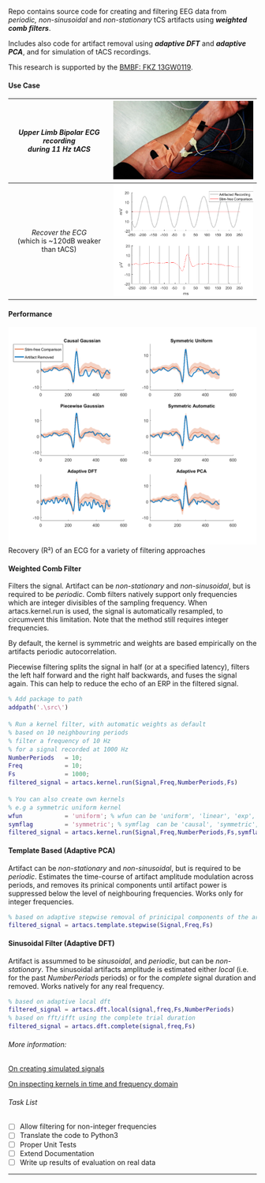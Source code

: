 Repo contains source code for creating and filtering EEG data from _periodic, non-sinusoidal_ and _non-stationary_ tCS artifacts using ___weighted comb filters___.

Includes also code for artifact removal using ___adaptive DFT___ and ___adaptive PCA___, and for simulation of tACS recordings.

This research is supported by the [BMBF: FKZ 13GW0119](https://www.medizintechnologie.de/fileadmin/pdfs/Projektsteckbriefe_bekanntmachungen/IndiMedtech/13GW0119_Projektsteckbrief_NEU.pdf).

#### Use Case
| _Upper Limb Bipolar ECG recording_ <br> _during 11 Hz tACS_ |<img src="docs\img\div\upper_limb_ecg.jpg" width = "400">|
|:----:|:----:|
| _Recover the ECG_<br>(which is ~120dB weaker than tACS) |<img src="docs\img\eva\ecg_raw.png" width = "400">|
#### Performance
<img src="docs\img\eva\ecg_performance.png" width = "1000">
Recovery (R²) of an ECG for a variety of filtering approaches

#### Weighted Comb Filter
Filters the signal. Artifact can be _non-stationary_ and  _non-sinusoidal_, but is required to be _periodic_. Comb filters natively support only frequencies which are integer divisibles of the sampling frequency. When artacs.kernel.run is used, the signal is automatically resampled, to circumvent this limitation. Note that the method still requires integer frequencies.

By default, the kernel is symmetric and weights are based empirically on the artifacts periodic autocorrelation.

Piecewise filtering splits the signal in half (or at a specified latency), filters the left half forward and the right half backwards, and fuses the signal again. This can help to reduce the echo of an ERP in the filtered signal.

```matlab
% Add package to path
addpath('.\src\')

% Run a kernel filter, with automatic weights as default
% based on 10 neighbouring periods
% filter a frequency of 10 Hz
% for a signal recorded at 1000 Hz
NumberPeriods   = 10;
Freq            = 10;
Fs              = 1000;
filtered_signal = artacs.kernel.run(Signal,Freq,NumberPeriods,Fs)

% You can also create own kernels
% e.g a symmetric uniform kernel
wfun            = 'uniform'; % wfun can be 'uniform', 'linear', 'exp', 'gauss', 'automatic'
symflag         = 'symmetric'; % symflag  can be 'causal', 'symmetric', 'right', or 'piecewise'.
filtered_signal = artacs.kernel.run(Signal,Freq,NumberPeriods,Fs,symflag,wfun)

```


#### Template Based (Adaptive PCA)
Artifact can be _non-stationary_ and  _non-sinusoidal_, but is required to be _periodic_. Estimates the time-course of artifact amplitude modulation across periods, and removes its prinical components  until artifact power is suppressed below the level of neighbouring frequencies. Works only for integer frequencies.
```matlab
% based on adaptive stepwise removal of prinicipal components of the artifact amplitude modulation
filtered_signal = artacs.template.stepwise(Signal,Freq,Fs)
```

#### Sinusoidal Filter (Adaptive DFT)
Artifact is assummed to be _sinusoidal_, and _periodic_, but can be _non-stationary_. The sinusoidal artifacts amplitude is estimated either _local_ (i.e. for the past _NumberPeriods_ periods) or for the _complete_ signal duration and removed. Works natively for any real frequency.
```matlab
% based on adaptive local dft
filtered_signal = artacs.dft.local(signal,freq,Fs,NumberPeriods)
% based on fft/ifft using the complete trial duration
filtered_signal = artacs.dft.complete(signal,freq,Fs)
```


###### More information:
[On creating simulated signals](generate.md)

[On inspecting  kernels in time and frequency domain](response.md)

###### Task List

- [ ] Allow filtering for non-integer frequencies
- [ ] Translate the code to Python3
- [ ] Proper Unit Tests
- [ ] Extend Documentation
- [ ] Write up results of evaluation on real data
---
